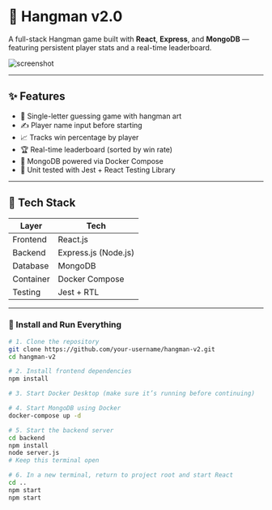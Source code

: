 # 🎯 Hangman v2.0

A full-stack Hangman game built with **React**, **Express**, and **MongoDB** — featuring persistent player stats and a real-time leaderboard.

![screenshot](./public/noose.png)

---

## ✨ Features

- 🔡 Single-letter guessing game with hangman art
- ✍️ Player name input before starting
- 📈 Tracks win percentage by player
- 🏆 Real-time leaderboard (sorted by win rate)
- 🐳 MongoDB powered via Docker Compose
- 🧪 Unit tested with Jest + React Testing Library

---

## 🧩 Tech Stack

| Layer        | Tech                 |
|--------------|----------------------|
| Frontend     | React.js             |
| Backend      | Express.js (Node.js) |
| Database     | MongoDB              |
| Container    | Docker Compose       |
| Testing      | Jest + RTL           |

---

### 🧪 Install and Run Everything

```bash
# 1. Clone the repository
git clone https://github.com/your-username/hangman-v2.git
cd hangman-v2

# 2. Install frontend dependencies
npm install

# 3. Start Docker Desktop (make sure it’s running before continuing)

# 4. Start MongoDB using Docker
docker-compose up -d

# 5. Start the backend server
cd backend
npm install
node server.js
# Keep this terminal open

# 6. In a new terminal, return to project root and start React
cd ..
npm start
npm start
